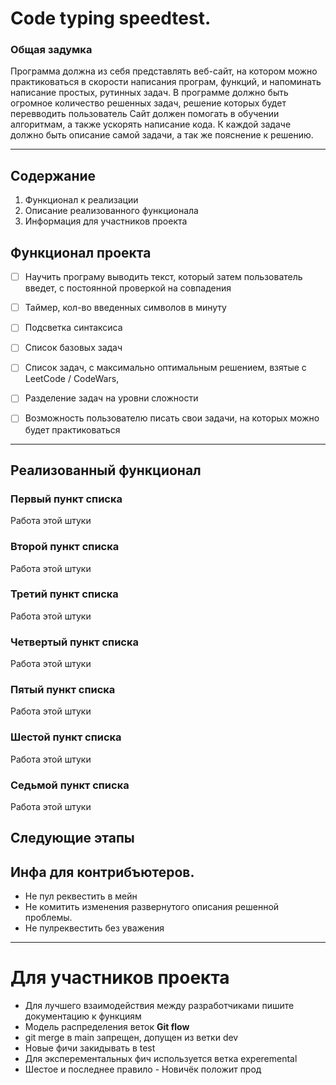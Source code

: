 # Code typing speedtest.

### Общая задумка



Программа должна из себя представлять веб-сайт, на котором можно практиковаться в скорости написания програм, функций, и напоминать написание простых, рутинных задач.
В программе должно быть огромное количество решенных задач, решение которых будет перевводить пользователь
Сайт должен помогать в обучении алгоритмам, а также ускорять написание кода.
К каждой задаче должно быть описание самой задачи, а так же пояснение к решению.

---

## Содержание 

1. Функционал к реализации 
2. Описание реализованного функционала
3. Информация для участников проекта 

## Функционал проекта 
- [ ] Научить програму выводить текст, который затем пользователь введет, с постоянной проверкой на совпадения
- [ ] Таймер, кол-во введенных символов в минуту
- [ ] Подсветка синтаксиса
- [ ] Список базовых задач
- [ ] Список задач, с максимально оптимальным решением, взятые с LeetCode / CodeWars,
- [ ] Разделение задач на уровни сложности
- [ ] Возможность пользователю писать свои задачи, на которых можно будет практиковаться


---

## Реализованный функционал 

### Первый пункт списка

Работа этой штуки

### Второй пункт списка

Работа этой штуки

### Третий пункт списка

Работа этой штуки

### Четвертый пункт списка

Работа этой штуки

### Пятый пункт списка

Работа этой штуки

### Шестой пункт списка

Работа этой штуки

### Седьмой пункт списка

Работа этой штуки

## Следующие этапы

## Инфа для контрибъютеров.

- Не пул реквестить в мейн
- Не комитить изменения развернутого описания
  решенной проблемы.
- Не пулреквестить без уважения


---

# Для участников проекта

- Для лучшего взаимодействия между разработчиками пишите документацию к функциям
- Модель распределения веток **Git flow**
- git merge в main запрещен, допущен из ветки dev
- Новые фичи закидывать в test
- Для эксперементальных фич используется ветка experemental
- Шестое и последнее правило - Новичёк положит прод
